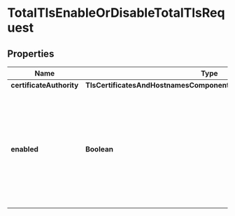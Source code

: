 

# TotalTlsEnableOrDisableTotalTlsRequest


## Properties

| Name | Type | Description | Notes |
|------------ | ------------- | ------------- | -------------|
|**certificateAuthority** | **TlsCertificatesAndHostnamesComponentsSchemasCertificateAuthority** |  |  [optional] |
|**enabled** | **Boolean** | If enabled, Total TLS will order a hostname specific TLS certificate for any proxied A, AAAA, or CNAME record in your zone. |  |



